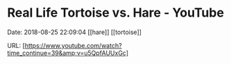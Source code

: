 # Real Life Tortoise vs. Hare - YouTube

Date: 2018-08-25 22:09:04
[[hare]] [[tortoise]]

URL: [https://www.youtube.com/watch?time_continue=39&amp;v=u5QpfAUUxGc]
